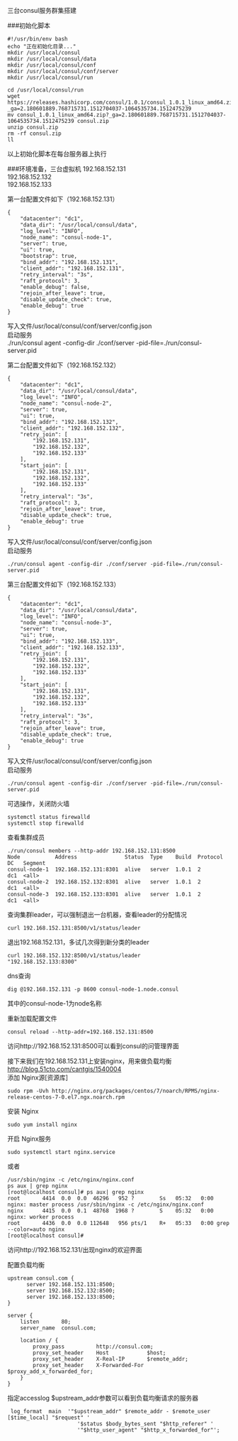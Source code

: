 三台consul服务群集搭建

###初始化脚本
````
#!/usr/bin/env bash      
echo "正在初始化目录..."      
mkdir /usr/local/consul      
mkdir /usr/local/consul/data      
mkdir /usr/local/consul/conf      
mkdir /usr/local/consul/conf/server      
mkdir /usr/local/consul/run      
      
cd /usr/local/consul/run      
wget https://releases.hashicorp.com/consul/1.0.1/consul_1.0.1_linux_amd64.zip?_ga=2.180601889.768715731.1512704037-1064535734.1512475239
mv consul_1.0.1_linux_amd64.zip?_ga=2.180601889.768715731.1512704037-1064535734.1512475239 consul.zip
unzip consul.zip      
rm -rf consul.zip      
ll 
````     
以上初始化脚本在每台服务器上执行      
      
###环境准备，三台虚拟机
192.168.152.131    
192.168.152.132    
192.168.152.133    
    
第一台配置文件如下（192.168.152.131）    
````      
{      
    "datacenter": "dc1",      
    "data_dir": "/usr/local/consul/data",      
    "log_level": "INFO",      
    "node_name": "consul-node-1",      
    "server": true,      
    "ui": true,      
    "bootstrap": true,      
    "bind_addr": "192.168.152.131",      
    "client_addr": "192.168.152.131",      
    "retry_interval": "3s",      
    "raft_protocol": 3,      
    "enable_debug": false,      
    "rejoin_after_leave": true,      
    "disable_update_check": true,      
    "enable_debug": true      
}      
````
写入文件/usr/local/consul/conf/server/config.json      
启动服务      
./run/consul agent -config-dir ./conf/server -pid-file=./run/consul-server.pid      
      
第二台配置文件如下（192.168.152.132） 
````     
{      
    "datacenter": "dc1",      
    "data_dir": "/usr/local/consul/data",      
    "log_level": "INFO",      
    "node_name": "consul-node-2",      
    "server": true,      
    "ui": true,      
    "bind_addr": "192.168.152.132",      
    "client_addr": "192.168.152.132",      
    "retry_join": [      
        "192.168.152.131",      
        "192.168.152.132",      
        "192.168.152.133"      
    ],      
    "start_join": [      
        "192.168.152.131",      
        "192.168.152.132",      
        "192.168.152.133"      
    ],      
    "retry_interval": "3s",      
    "raft_protocol": 3,      
    "rejoin_after_leave": true,      
    "disable_update_check": true,      
    "enable_debug": true      
}      
````      
写入文件/usr/local/consul/conf/server/config.json      
启动服务   
````         
./run/consul agent -config-dir ./conf/server -pid-file=./run/consul-server.pid      
````            
第三台配置文件如下（192.168.152.133）    
````  
{      
    "datacenter": "dc1",      
    "data_dir": "/usr/local/consul/data",      
    "log_level": "INFO",      
    "node_name": "consul-node-3",      
    "server": true,      
    "ui": true,      
    "bind_addr": "192.168.152.133",      
    "client_addr": "192.168.152.133",      
    "retry_join": [      
        "192.168.152.131",      
        "192.168.152.132",      
        "192.168.152.133"      
    ],      
    "start_join": [      
        "192.168.152.131",      
        "192.168.152.132",      
        "192.168.152.133"      
    ],      
    "retry_interval": "3s",      
    "raft_protocol": 3,      
    "rejoin_after_leave": true,      
    "disable_update_check": true,      
    "enable_debug": true      
}    
````  
写入文件/usr/local/consul/conf/server/config.json      
启动服务      
````
./run/consul agent -config-dir ./conf/server -pid-file=./run/consul-server.pid      
````  
可选操作，关闭防火墙 
````     
systemctl status firewalld      
systemctl stop firewalld  
````    
查看集群成员
````
./run/consul members --http-addr 192.168.152.131:8500
Node           Address               Status  Type    Build  Protocol  DC   Segment
consul-node-1  192.168.152.131:8301  alive   server  1.0.1  2         dc1  <all>
consul-node-2  192.168.152.132:8301  alive   server  1.0.1  2         dc1  <all>
consul-node-3  192.168.152.133:8301  alive   server  1.0.1  2         dc1  <all>
````
查询集群leader，可以强制退出一台机器，查看leader的分配情况
````
curl 192.168.152.131:8500/v1/status/leader
````
退出192.168.152.131，多试几次得到新分类的leader
````
curl 192.168.152.132:8500/v1/status/leader
"192.168.152.133:8300"
````
dns查询
````
dig @192.168.152.131 -p 8600 consul-node-1.node.consul
````
其中的consul-node-1为node名称


重新加载配置文件
````
consul reload --http-addr=192.168.152.131:8500
````

访问http://192.168.152.131:8500可以看到consul的问管理界面


接下来我们在192.168.152.131上安装nginx，用来做负载均衡    
http://blog.51cto.com/cantgis/1540004    
添加 Nginx源[资源库]
````    
sudo rpm -Uvh http://nginx.org/packages/centos/7/noarch/RPMS/nginx-release-centos-7-0.el7.ngx.noarch.rpm    
````
安装 Nginx    
````
sudo yum install nginx    
````
开启 Nginx服务    
````
sudo systemctl start nginx.service    
````
或者 
````   
/usr/sbin/nginx -c /etc/nginx/nginx.conf    
ps aux | grep nginx    
[root@localhost consul]# ps aux| grep nginx
root       4414  0.0  0.0  46296   952 ?        Ss   05:32   0:00 nginx: master process /usr/sbin/nginx -c /etc/nginx/nginx.conf
nginx      4415  0.0  0.1  48768  1968 ?        S    05:32   0:00 nginx: worker process
root       4436  0.0  0.0 112648   956 pts/1    R+   05:33   0:00 grep --color=auto nginx
[root@localhost consul]#
````
访问http://192.168.152.131/出现nginx的欢迎界面

配置负载均衡
````
upstream consul.com {
      server 192.168.152.131:8500;
      server 192.168.152.132:8500;
      server 192.168.152.133:8500;
}

server {
    listen       80;
    server_name  consul.com;

    location / {
        proxy_pass          http://consul.com;
        proxy_set_header    Host            $host;
        proxy_set_header    X-Real-IP       $remote_addr;
        proxy_set_header    X-Forwarded-For $proxy_add_x_forwarded_for;
    }
}
````
指定accesslog $upstream_addr参数可以看到负载均衡请求的服务器
````
 log_format  main  '"$upstream_addr" $remote_addr - $remote_user [$time_local] "$request" '
                      '$status $body_bytes_sent "$http_referer" '
                      '"$http_user_agent" "$http_x_forwarded_for"';
 ````                     